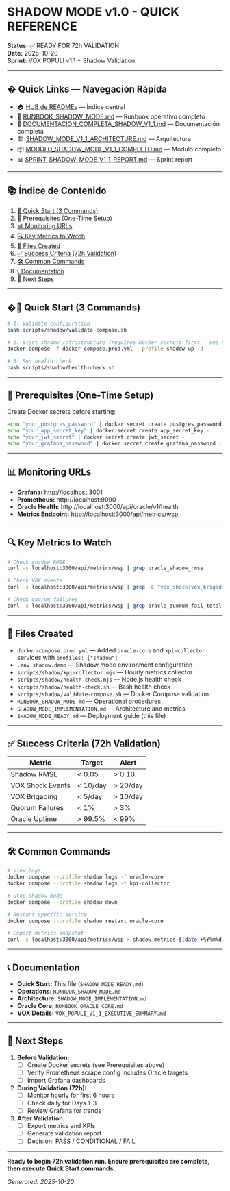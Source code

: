 
# SHADOW MODE v1.0 - QUICK REFERENCE

**Status:** ✅ READY FOR 72h VALIDATION  
**Date:** 2025-10-20  
**Sprint:** VOX POPULI v1.1 + Shadow Validation

---

## � Quick Links — Navegación Rápida

- 🏠 [HUB de READMEs](ADAF-Billions-Dash-v2/motor-del-dash/documentacion/readmes/README.md) — Índice central
- 🔧 [RUNBOOK_SHADOW_MODE.md](RUNBOOK_SHADOW_MODE.md) — Runbook operativo completo
- 📖 [DOCUMENTACION_COMPLETA_SHADOW_V1_1.md](DOCUMENTACION_COMPLETA_SHADOW_V1_1.md) — Documentación completa
- 🏗️ [SHADOW_MODE_V1_1_ARCHITECTURE.md](motor-del-dash/arquitectura/SHADOW_MODE_V1_1_ARCHITECTURE.md) — Arquitectura
- 📦 [MODULO_SHADOW_MODE_V1_1_COMPLETO.md](motor-del-dash/modulos/MODULO_SHADOW_MODE_V1_1_COMPLETO.md) — Módulo completo
- 📊 [SPRINT_SHADOW_MODE_V1_1_REPORT.md](motor-del-dash/sprints/SPRINT_SHADOW_MODE_V1_1_REPORT.md) — Sprint report

---

## 📚 Índice de Contenido

1. [🚀 Quick Start (3 Commands)](#-quick-start-3-commands)
2. [🔐 Prerequisites (One-Time Setup)](#-prerequisites-one-time-setup)
3. [📊 Monitoring URLs](#-monitoring-urls)
4. [🔍 Key Metrics to Watch](#-key-metrics-to-watch)
5. [📁 Files Created](#-files-created)
6. [✅ Success Criteria (72h Validation)](#-success-criteria-72h-validation)
7. [🛠️ Common Commands](#-common-commands)
8. [📞 Documentation](#-documentation)
9. [🔄 Next Steps](#-next-steps)

---

## �🚀 Quick Start (3 Commands)

```bash
# 1. Validate configuration
bash scripts/shadow/validate-compose.sh

# 2. Start shadow infrastructure (requires Docker secrets first - see below)
docker compose -f docker-compose.prod.yml --profile shadow up -d

# 3. Run health check
bash scripts/shadow/health-check.sh
```

---

## 🔐 Prerequisites (One-Time Setup)

Create Docker secrets before starting:

```bash
echo "your_postgres_password" | docker secret create postgres_password -
echo "your_app_secret_key" | docker secret create app_secret_key -
echo "your_jwt_secret" | docker secret create jwt_secret -
echo "your_grafana_password" | docker secret create grafana_password -
```

---

## 📊 Monitoring URLs

- **Grafana:** http://localhost:3001
- **Prometheus:** http://localhost:9090
- **Oracle Health:** http://localhost:3000/api/oracle/v1/health
- **Metrics Endpoint:** http://localhost:3000/api/metrics/wsp

---

## 🔍 Key Metrics to Watch

```bash
# Check shadow RMSE
curl -s localhost:3000/api/metrics/wsp | grep oracle_shadow_rmse

# Check VOX events
curl -s localhost:3000/api/metrics/wsp | grep -E "vox_shock|vox_brigading"

# Check quorum failures
curl -s localhost:3000/api/metrics/wsp | grep oracle_quorum_fail_total
```

---

## 📁 Files Created

- `docker-compose.prod.yml` — Added `oracle-core` and `kpi-collector` services with `profiles: ["shadow"]`
- `.env.shadow.demo` — Shadow mode environment configuration
- `scripts/shadow/kpi-collector.mjs` — Hourly metrics collector
- `scripts/shadow/health-check.mjs` — Node.js health check
- `scripts/shadow/health-check.sh` — Bash health check
- `scripts/shadow/validate-compose.sh` — Docker Compose validation
- `RUNBOOK_SHADOW_MODE.md` — Operational procedures
- `SHADOW_MODE_IMPLEMENTATION.md` — Architecture and metrics
- `SHADOW_MODE_READY.md` — Deployment guide (this file)

---

## ✅ Success Criteria (72h Validation)

| Metric | Target | Alert |
|--------|--------|-------|
| Shadow RMSE | < 0.05 | > 0.10 |
| VOX Shock Events | < 10/day | > 20/day |
| VOX Brigading | < 5/day | > 10/day |
| Quorum Failures | < 1% | > 3% |
| Oracle Uptime | > 99.5% | < 99% |

---

## 🛠️ Common Commands

```bash
# View logs
docker compose --profile shadow logs -f oracle-core
docker compose --profile shadow logs -f kpi-collector

# Stop shadow mode
docker compose --profile shadow down

# Restart specific service
docker compose --profile shadow restart oracle-core

# Export metrics snapshot
curl -s localhost:3000/api/metrics/wsp > shadow-metrics-$(date +%Y%m%d).txt
```

---

## 📞 Documentation

- **Quick Start:** This file (`SHADOW_MODE_READY.md`)
- **Operations:** `RUNBOOK_SHADOW_MODE.md`
- **Architecture:** `SHADOW_MODE_IMPLEMENTATION.md`
- **Oracle Core:** `RUNBOOK_ORACLE_CORE.md`
- **VOX Details:** `VOX_POPULI_V1_1_EXECUTIVE_SUMMARY.md`

---

## 🔄 Next Steps

1. **Before Validation:**
   - [ ] Create Docker secrets (see Prerequisites above)
   - [ ] Verify Prometheus scrape config includes Oracle targets
   - [ ] Import Grafana dashboards

2. **During Validation (72h):**
   - [ ] Monitor hourly for first 6 hours
   - [ ] Check daily for Days 1-3
   - [ ] Review Grafana for trends

3. **After Validation:**
   - [ ] Export metrics and KPIs
   - [ ] Generate validation report
   - [ ] Decision: PASS / CONDITIONAL / FAIL

---

**Ready to begin 72h validation run. Ensure prerequisites are complete, then execute Quick Start commands.**

_Generated: 2025-10-20_
